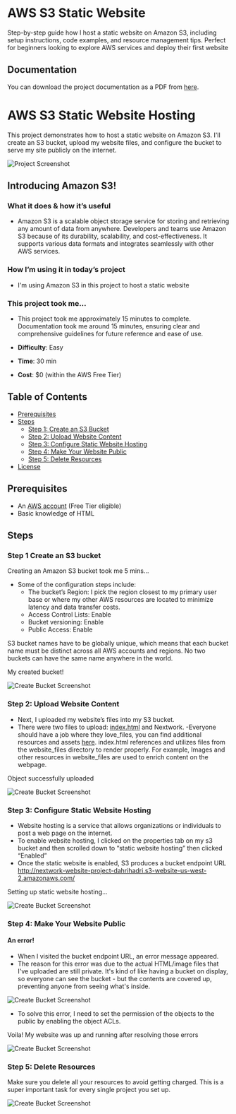 # AWS S3 Static Website
Step-by-step guide how I host a static website on Amazon S3, including setup instructions, code examples, and resource management tips. Perfect for beginners looking to explore AWS services and deploy their first website

## Documentation

You can download the project documentation as a PDF from [here](docs/documentation-of-Host-a-website-on-amazon-s3.pdf).

# AWS S3 Static Website Hosting

This project demonstrates how to host a static website on Amazon S3. I'll create an S3 bucket, upload my website files, and configure the bucket to serve my site publicly on the internet.

![Project Screenshot](assets/screenshots/step4-website-success.png)

## Introducing Amazon S3!

### What it does & how it’s useful

- Amazon S3 is a scalable object storage service for storing and retrieving any amount of data from anywhere.
Developers and teams use Amazon S3 because of its durability, scalability, and cost-effectiveness. It supports various data formats and integrates seamlessly with other AWS services.

### How I’m using it in today’s project

- I'm using Amazon S3 in this project to host a static website

### This project took me... 

- This project took me approximately 15 minutes to complete. Documentation took me around 15 minutes, ensuring clear and comprehensive guidelines for future reference and ease of use.

- **Difficulty**: Easy
- **Time**: 30 min
- **Cost**: $0 (within the AWS Free Tier)

## Table of Contents

- [Prerequisites](#prerequisites)
- [Steps](#steps)
  - [Step 1: Create an S3 Bucket](#step-1-create-an-s3-bucket)
  - [Step 2: Upload Website Content](#step-2-upload-website-content)
  - [Step 3: Configure Static Website Hosting](#step-3-configure-static-website-hosting)
  - [Step 4: Make Your Website Public](#step-4-make-your-website-public)
  - [Step 5: Delete Resources](#step-5-delete-resources)
- [License](#license)

## Prerequisites

- An [AWS account](https://aws.amazon.com/free/) (Free Tier eligible)
- Basic knowledge of HTML

## Steps

### Step 1 Create an S3 bucket

Creating an Amazon S3 bucket took me 5 mins...
- Some of the configuration steps include:
  - The bucket’s Region: I pick the region closest to my primary user base or where my other AWS resources are located to minimize latency and data transfer costs.
  - Access Control Lists: Enable
  - Bucket versioning: Enable
  - Public Access: Enable
 
S3 bucket names have to be globally unique, which means that each bucket name must be distinct across all AWS accounts and regions. No two buckets can have the same name anywhere in the world.

My created bucket!

![Create Bucket Screenshot](assets/screenshots/step1-create-bucket.png)


### Step 2: Upload Website Content

- Next, I uploaded my website’s files into my S3 bucket.
- There were two files to upload: [index.html](aws-s3-static-website/assets/index.html) and Nextwork. -Everyone should have a job where they love_files, you can find additional resources and assets [here](https://github.com/dahrihadri/aws-s3-static-website/tree/main/assets). index.html references and utilizes files from the website_files directory to render properly. For example, Images and other resources in website_files are used to enrich content on the webpage.

Object successfully uploaded

![Create Bucket Screenshot](assets/screenshots/step2-upload-files.png)

### Step 3: Configure Static Website Hosting

- Website hosting is a service that allows organizations or individuals to post a web page on the internet.
- To enable website hosting, I clicked on the properties tab on my s3 bucket and then scrolled down to “static website hosting” then clicked “Enabled”
- Once the static website is enabled, S3 produces a bucket endpoint URL http://nextwork-website-project-dahrihadri.s3-website-us-west-2.amazonaws.com/

Setting up static website hosting...

![Create Bucket Screenshot](assets/screenshots/step3-configure-static-hosting.png)

### Step 4: Make Your Website Public

#### An error!

- When I visited the bucket endpoint URL, an error message appeared.
- The reason for this error was due to the actual HTML/image files that I've uploaded are still private. It's kind of like having a bucket on display, so everyone can see the bucket - but the contents are covered up, preventing anyone from seeing what's inside.

![Create Bucket Screenshot](assets/screenshots/step4-website-error.png)

- To solve this error, I need to set the permission of the objects to the public by enabling the object ACLs.
  
Voila! My website was up and running after resolving those errors

![Create Bucket Screenshot](assets/screenshots/step4-website-success.png)

### Step 5: Delete Resources

Make sure you delete all your resources to avoid getting charged. This is a super important task for every single project you set up.

![Create Bucket Screenshot](assets/screenshots/step-5-delete-resources.png)
